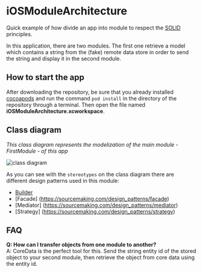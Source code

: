 # iOSModuleArchitecture
Quick example of how divide an app into module to respect the [SOLID](http://en.wikipedia.org/wiki/SOLID_%28object-oriented_design%29) principles.

In this application, there are two modules. The first one retrieve a model which contains a string from the (fake) remote data store in order to send the string and display it in the second module.


## How to start the app

After downloading the repository, be sure that you already installed [cocoapods](https://cocoapods.org/) and run the command `pod install` in the directory of the repository through a terminal. Then open the file named **iOSModuleArchitecture.xcworkspace**. 

## Class diagram
*This class diagram represents the modelization of the main module - FirstModule - of this app*

![class diagram](http://s14.postimg.org/g7de4nxsh/Passing_Data_class_diagram.png)

As you can see with the `stereotypes` on the class diagram there are different design patterns used in this module:
- [Builder](https://sourcemaking.com/design_patterns/builder)
- [Facade] (https://sourcemaking.com/design_patterns/facade)
- [Mediator] (https://sourcemaking.com/design_patterns/mediator)
- [Strategy] (https://sourcemaking.com/design_patterns/strategy)

## FAQ

**Q: How can I transfer objects from one module to another?**    
A: CoreData is the perfect tool for this. Send the string entity id of the stored object to your second module, then retrieve the object from core data using the entity id.

